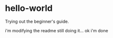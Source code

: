 # hello-world
Trying out the beginner's guide.

i'm modifying the readme
still doing it...
ok i'm done
